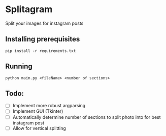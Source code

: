 # Splitagram
Split your images for instagram posts

## Installing prerequisites
```pip install -r requirements.txt```

## Running
```python main.py <fileName> <number of sections>```

## Todo:
- [ ] Implement more robust argparsing
- [ ] Implement GUI (Tkinter)
- [ ] Automatically determine number of sections to split photo into for best instagram post
- [ ] Allow for vertical splitting